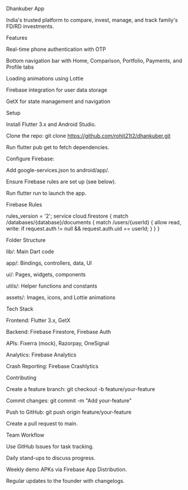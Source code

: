 Dhankuber App

India's trusted platform to compare, invest, manage, and track family's FD/RD investments.

Features





Real-time phone authentication with OTP



Bottom navigation bar with Home, Comparison, Portfolio, Payments, and Profile tabs



Loading animations using Lottie



Firebase integration for user data storage



GetX for state management and navigation

Setup





Install Flutter 3.x and Android Studio.



Clone the repo: git clone https://github.com/rohit21t2/dhankuber.git



Run flutter pub get to fetch dependencies.



Configure Firebase:





Add google-services.json to android/app/.



Ensure Firebase rules are set up (see below).



Run flutter run to launch the app.

Firebase Rules

rules_version = '2';
service cloud.firestore {
match /databases/{database}/documents {
match /users/{userId} {
allow read, write: if request.auth != null && request.auth.uid == userId;
}
}
}

Folder Structure





lib/: Main Dart code





app/: Bindings, controllers, data, UI



ui/: Pages, widgets, components



utils/: Helper functions and constants



assets/: Images, icons, and Lottie animations

Tech Stack





Frontend: Flutter 3.x, GetX



Backend: Firebase Firestore, Firebase Auth



APIs: Fixerra (mock), Razorpay, OneSignal



Analytics: Firebase Analytics



Crash Reporting: Firebase Crashlytics

Contributing





Create a feature branch: git checkout -b feature/your-feature



Commit changes: git commit -m "Add your-feature"



Push to GitHub: git push origin feature/your-feature



Create a pull request to main.

Team Workflow





Use GitHub Issues for task tracking.



Daily stand-ups to discuss progress.



Weekly demo APKs via Firebase App Distribution.



Regular updates to the founder with changelogs.